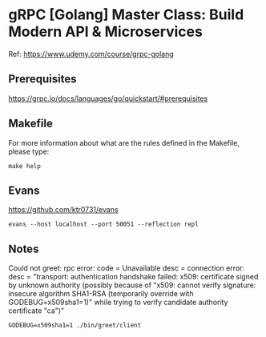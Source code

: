 # gRPC [Golang] Master Class: Build Modern API & Microservices

Ref: https://www.udemy.com/course/grpc-golang

## Prerequisites

https://grpc.io/docs/languages/go/quickstart/#prerequisites

## Makefile

For more information about what are the rules defined in the Makefile, please type:

```shell
make help
```

## Evans

https://github.com/ktr0731/evans

```shell
evans --host localhost --port 50051 --reflection repl
```

## Notes

Could not greet: rpc error: code = Unavailable desc = connection error: desc = "transport: authentication handshake failed: x509: certificate signed by unknown authority (possibly because of \"x509: cannot verify signature: insecure algorithm SHA1-RSA (temporarily override with GODEBUG=x509sha1=1)\" while trying to verify candidate authority certificate \"ca\")"

```shell
GODEBUG=x509sha1=1 ./bin/greet/client
```
